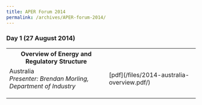 ```yaml
---
title: APER Forum 2014
permalink: /archives/APER-forum-2014/
---
```

### **Day 1 (27 August 2014)**

<table>
  <tr>
    <th><b>Overview of Energy and Regulatory Structure</b></th>
    <th></th>
  </tr>
  <tr>
    <td>Australia<br><i>Presenter: Brendan Morling, Department of Industry</i><br></td>
    <td>[pdf](/files/2014-australia-overview.pdf/)</td>
  </tr>
  <tr>
    <td></td>
    <td></td>
  </tr>
  <tr>
    <td></td>
    <td></td>
  </tr>
  <tr>
    <td></td>
    <td></td>
  </tr>
</table>
